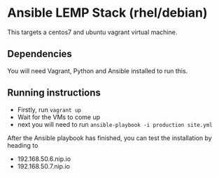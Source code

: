 # Ansible LEMP Stack (rhel/debian)
This targets a centos7 and ubuntu vagrant virtual machine.

## Dependencies
You will need Vagrant, Python and Ansible installed to run this.

## Running instructions
- Firstly, run ``` vagrant up ```
- Wait for the VMs to come up
- next you will need to run ``` ansible-playbook -i production site.yml ```

After the Ansible playbook has finished, you can test the installation by heading to

- 192.168.50.6.nip.io
- 192.168.50.7.nip.io
